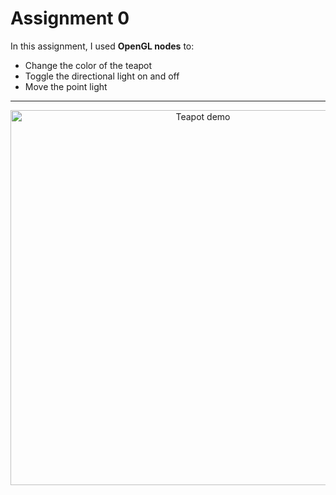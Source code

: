 # Assignment 0

In this assignment, I used **OpenGL nodes** to:

- Change the color of the teapot  
- Toggle the directional light on and off  
- Move the point light  

---

<p align="center">
  <img src="https://github.com/user-attachments/assets/3515231d-07af-426c-8faf-a384db4dd10e" alt="Teapot demo" width="600"/>
</p>
